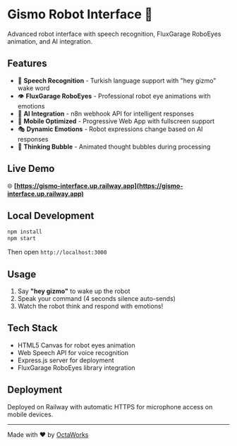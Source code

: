 # Gismo Robot Interface 🤖

Advanced robot interface with speech recognition, FluxGarage RoboEyes animation, and AI integration.

## Features

- 🎤 **Speech Recognition** - Turkish language support with "hey gizmo" wake word
- 👁️ **FluxGarage RoboEyes** - Professional robot eye animations with emotions
- 🧠 **AI Integration** - n8n webhook API for intelligent responses
- 📱 **Mobile Optimized** - Progressive Web App with fullscreen support
- 🎭 **Dynamic Emotions** - Robot expressions change based on AI responses
- 💭 **Thinking Bubble** - Animated thought bubbles during processing

## Live Demo

🌐 **[https://gismo-interface.up.railway.app](https://gismo-interface.up.railway.app)**

## Local Development

```bash
npm install
npm start
```

Then open `http://localhost:3000`

## Usage

1. Say **"hey gizmo"** to wake up the robot
2. Speak your command (4 seconds silence auto-sends)
3. Watch the robot think and respond with emotions!

## Tech Stack

- HTML5 Canvas for robot eyes animation
- Web Speech API for voice recognition
- Express.js server for deployment
- FluxGarage RoboEyes library integration

## Deployment

Deployed on Railway with automatic HTTPS for microphone access on mobile devices.

---

Made with ❤️ by [OctaWorks](https://github.com/octaworksofficial)